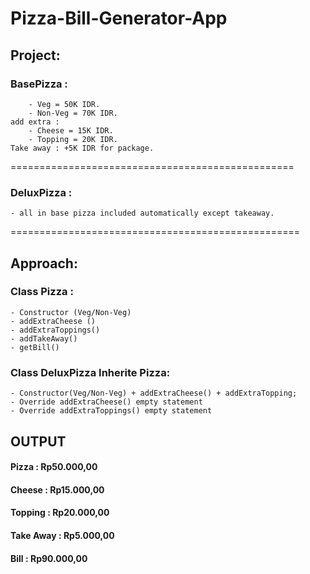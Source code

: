 # Pizza-Bill-Generator-App
## Project:

### BasePizza : 	
    	- Veg = 50K IDR.
		- Non-Veg = 70K IDR.
	add extra :
		- Cheese = 15K IDR.
		- Topping = 20K IDR.
	Take away : +5K IDR for package.

=================================================

### DeluxPizza :	
    - all in base pizza included automatically except takeaway.

==================================================

## Approach:

### Class Pizza :
	- Constructor (Veg/Non-Veg)
	- addExtraCheese ()
	- addExtraToppings()
	- addTakeAway()
	- getBill()

### Class DeluxPizza Inherite Pizza:
	- Constructor(Veg/Non-Veg) + addExtraCheese() + addExtraTopping;
	- Override addExtraCheese() empty statement
	- Override addExtraToppings() empty statement

## OUTPUT
#### Pizza		  : Rp50.000,00
#### Cheese 		: Rp15.000,00
#### Topping		: Rp20.000,00
#### Take Away	: Rp5.000,00
#### Bill			: Rp90.000,00
